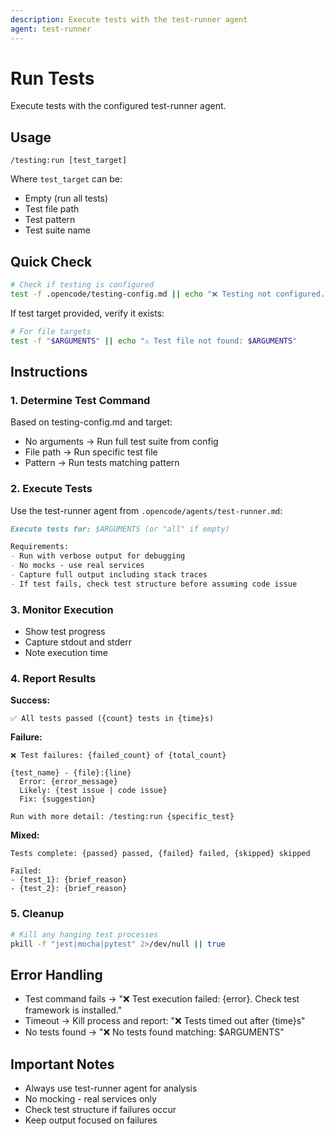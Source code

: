 ```yaml
---
description: Execute tests with the test-runner agent
agent: test-runner
---
```


# Run Tests

Execute tests with the configured test-runner agent.

## Usage
```
/testing:run [test_target]
```

Where `test_target` can be:
- Empty (run all tests)
- Test file path
- Test pattern
- Test suite name

## Quick Check

```bash
# Check if testing is configured
test -f .opencode/testing-config.md || echo "❌ Testing not configured. Run /testing:prime first"
```

If test target provided, verify it exists:
```bash
# For file targets
test -f "$ARGUMENTS" || echo "⚠️ Test file not found: $ARGUMENTS"
```

## Instructions

### 1. Determine Test Command

Based on testing-config.md and target:
- No arguments → Run full test suite from config
- File path → Run specific test file
- Pattern → Run tests matching pattern

### 2. Execute Tests

Use the test-runner agent from `.opencode/agents/test-runner.md`:

```markdown
Execute tests for: $ARGUMENTS (or "all" if empty)

Requirements:
- Run with verbose output for debugging
- No mocks - use real services
- Capture full output including stack traces
- If test fails, check test structure before assuming code issue
```

### 3. Monitor Execution

- Show test progress
- Capture stdout and stderr
- Note execution time

### 4. Report Results

**Success:**
```
✅ All tests passed ({count} tests in {time}s)
```

**Failure:**
```
❌ Test failures: {failed_count} of {total_count}

{test_name} - {file}:{line}
  Error: {error_message}
  Likely: {test issue | code issue}
  Fix: {suggestion}

Run with more detail: /testing:run {specific_test}
```

**Mixed:**
```
Tests complete: {passed} passed, {failed} failed, {skipped} skipped

Failed:
- {test_1}: {brief_reason}
- {test_2}: {brief_reason}
```

### 5. Cleanup

```bash
# Kill any hanging test processes
pkill -f "jest|mocha|pytest" 2>/dev/null || true
```

## Error Handling

- Test command fails → "❌ Test execution failed: {error}. Check test framework is installed."
- Timeout → Kill process and report: "❌ Tests timed out after {time}s"
- No tests found → "❌ No tests found matching: $ARGUMENTS"

## Important Notes

- Always use test-runner agent for analysis
- No mocking - real services only
- Check test structure if failures occur
- Keep output focused on failures